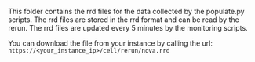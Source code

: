 This folder contains the rrd files for the data collected by the populate.py scripts. The rrd files are stored in the rrd format and can be read by the rerun. The rrd files are updated every 5 minutes by the monitoring scripts.

You can download the file from your instance by calling the url: `https://<your_instance_ip>/cell/rerun/nova.rrd`
